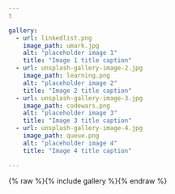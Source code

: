 ```yaml
---
t

gallery:
  - url: linkedlist.png
    image_path: umark.jpg
    alt: "placeholder image 1"
    title: "Image 1 title caption"
  - url: unsplash-gallery-image-2.jpg
    image_path: learning.png
    alt: "placeholder image 2"
    title: "Image 2 title caption"
  - url: unsplash-gallery-image-3.jpg
    image_path: codewars.png
    alt: "placeholder image 3"
    title: "Image 3 title caption"
  - url: unsplash-gallery-image-4.jpg
    image_path: queue.png
    alt: "placeholder image 4"
    title: "Image 4 title caption"

---
```


{% raw %}{% include gallery  %}{% endraw %}
